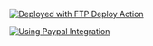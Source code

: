 [<img alt="Deployed with FTP Deploy Action" src="https://img.shields.io/badge/Deployed With-FTP DEPLOY ACTION-%3CCOLOR%3E?style=for-the-badge&color=0077b6">](https://github.com/SamKirkland/FTP-Deploy-Action)

[<img alt="Using Paypal Integration" src="https://coldhosting.com/wp-content/uploads/2021/09/logo-Paypal.png">]("https://github.com/paypal-examples/vue-integration/tree/main")

